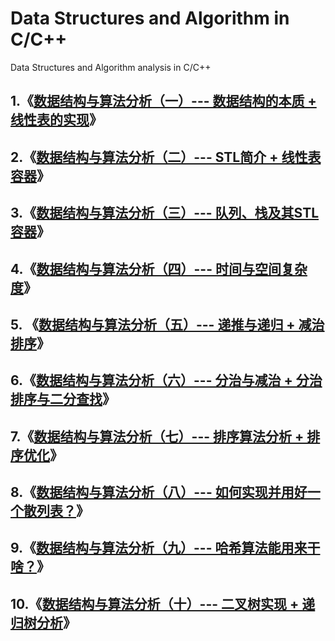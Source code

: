 # Data Structures and Algorithm in C/C++
Data Structures and Algorithm analysis in C/C++

## 1.《[数据结构与算法分析（一）--- 数据结构的本质 + 线性表的实现](https://blog.csdn.net/m0_37621078/article/details/103527636)》

## 2.《[数据结构与算法分析（二）--- STL简介 + 线性表容器](https://blog.csdn.net/m0_37621078/article/details/103585026)》

## 3.《[数据结构与算法分析（三）--- 队列、栈及其STL容器](https://blog.csdn.net/m0_37621078/article/details/103621357)》

## 4.《[数据结构与算法分析（四）--- 时间与空间复杂度](https://blog.csdn.net/m0_37621078/article/details/103667255)》

## 5. 《[数据结构与算法分析（五）--- 递推与递归 + 减治排序](https://blog.csdn.net/m0_37621078/article/details/103327986)》

## 6.《[数据结构与算法分析（六）--- 分治与减治 + 分治排序与二分查找](https://blog.csdn.net/m0_37621078/article/details/103468599)》

## 7.《[数据结构与算法分析（七）--- 排序算法分析 + 排序优化](https://blog.csdn.net/m0_37621078/article/details/103675586)》

## 8.《[数据结构与算法分析（八）--- 如何实现并用好一个散列表？](https://blog.csdn.net/m0_37621078/article/details/103724492)》

## 9.《[数据结构与算法分析（九）--- 哈希算法能用来干啥？](https://blog.csdn.net/m0_37621078/article/details/103792281)》

## 10.《[数据结构与算法分析（十）--- 二叉树实现 + 递归树分析](https://blog.csdn.net/m0_37621078/article/details/103827814)》